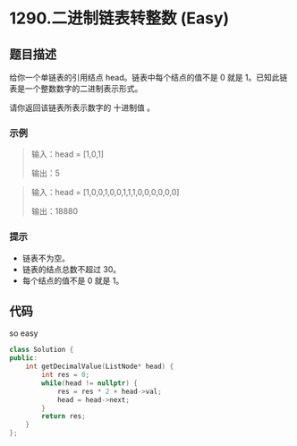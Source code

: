 # 1290.二进制链表转整数 (Easy)

## 题目描述

给你一个单链表的引用结点 head。链表中每个结点的值不是 0 就是 1。已知此链表是一个整数数字的二进制表示形式。

请你返回该链表所表示数字的 十进制值 。

### 示例

> 输入：head = [1,0,1]
> 
> 输出：5

> 输入：head = [1,0,0,1,0,0,1,1,1,0,0,0,0,0,0]
> 
> 输出：18880

### 提示

- 链表不为空。
- 链表的结点总数不超过 30。
- 每个结点的值不是 0 就是 1。

## 代码

so easy

```c++
class Solution {
public:
    int getDecimalValue(ListNode* head) {
        int res = 0;
        while(head != nullptr) {
            res = res * 2 + head->val;
            head = head->next;
        }
        return res;
    }
};
```